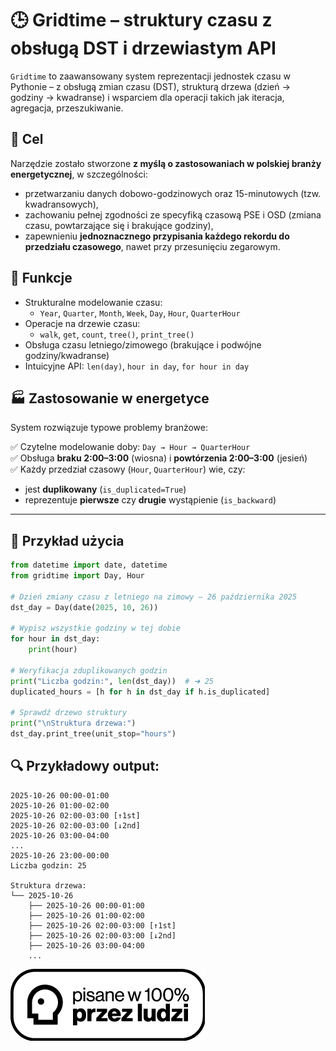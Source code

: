 # 🕒 Gridtime – struktury czasu z obsługą DST i drzewiastym API

`Gridtime` to zaawansowany system reprezentacji jednostek czasu w Pythonie – z obsługą zmian czasu (DST), strukturą drzewa (dzień → godziny → kwadranse) i wsparciem dla operacji takich jak iteracja, agregacja, przeszukiwanie.

## 🎯 Cel

Narzędzie zostało stworzone **z myślą o zastosowaniach w polskiej branży energetycznej**, w szczególności:

- przetwarzaniu danych dobowo-godzinowych oraz 15-minutowych (tzw. kwadransowych),
- zachowaniu pełnej zgodności ze specyfiką czasową PSE i OSD (zmiana czasu, powtarzające się i brakujące godziny),
- zapewnieniu **jednoznacznego przypisania każdego rekordu do przedziału czasowego**, nawet przy przesunięciu zegarowym.

## 🚀 Funkcje

- Strukturalne modelowanie czasu:
  - `Year`, `Quarter`, `Month`, `Week`, `Day`, `Hour`, `QuarterHour`
- Operacje na drzewie czasu:
  - `walk`, `get`, `count`, `tree()`, `print_tree()`
- Obsługa czasu letniego/zimowego (brakujące i podwójne godziny/kwadranse)
- Intuicyjne API: `len(day)`, `hour in day`, `for hour in day`

## 🏭 Zastosowanie w energetyce

System rozwiązuje typowe problemy branżowe:

✅ Czytelne modelowanie doby: `Day → Hour → QuarterHour`  
✅ Obsługa **braku 2:00–3:00** (wiosna) i **powtórzenia 2:00–3:00** (jesień)  
✅ Każdy przedział czasowy (`Hour`, `QuarterHour`) wie, czy:
- jest **duplikowany** (`is_duplicated=True`)
- reprezentuje **pierwsze** czy **drugie** wystąpienie (`is_backward`)

---

## 🧪 Przykład użycia

```python
from datetime import date, datetime
from gridtime import Day, Hour

# Dzień zmiany czasu z letniego na zimowy – 26 października 2025
dst_day = Day(date(2025, 10, 26))

# Wypisz wszystkie godziny w tej dobie
for hour in dst_day:
    print(hour)

# Weryfikacja zduplikowanych godzin
print("Liczba godzin:", len(dst_day))  # ➜ 25
duplicated_hours = [h for h in dst_day if h.is_duplicated]

# Sprawdź drzewo struktury
print("\nStruktura drzewa:")
dst_day.print_tree(unit_stop="hours")
```
## 🔍 Przykładowy output:
```
2025-10-26 00:00-01:00
2025-10-26 01:00-02:00
2025-10-26 02:00-03:00 [↑1st]
2025-10-26 02:00-03:00 [↓2nd]
2025-10-26 03:00-04:00
...
2025-10-26 23:00-00:00
Liczba godzin: 25

Struktura drzewa:
└── 2025-10-26
    ├── 2025-10-26 00:00-01:00
    ├── 2025-10-26 01:00-02:00
    ├── 2025-10-26 02:00-03:00 [↑1st]
    ├── 2025-10-26 02:00-03:00 [↓2nd]
    ├── 2025-10-26 03:00-04:00
    ...
```

![pisane w 100% przez ludzi](pisane_100_procent_przez_ludzi.png)
